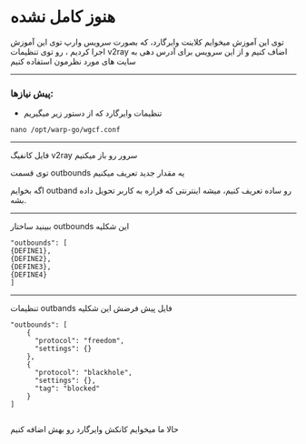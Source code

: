 
# هنوز کامل نشده

توی این آموزش میخوایم کلاینت وایرگارد، که بصورت سرویس وارپ توی این آموزش اجرا کردیم ، رو توی تنظیمات v2ray اضاف کنیم و از این سرویس برای آدرس دهی به سایت های مورد نظرمون استفاده کنیم


***

### پیش نیازها:

  - تنظیمات وایرگارد که از دستور زیر میگیریم

```
nano /opt/warp-go/wgcf.conf
```


***

فایل کانفیگ v2ray سرور رو باز میکنیم



توی قسمت  outbounds یه مقدار جدید تعریف میکنیم

اگه بخوایم outband رو ساده تعریف کنیم، میشه اینترنتی که قراره به کاربر تحویل داده بشه.


***

ببینید ساختار outbounds این شکلیه


```
"outbounds": [
{DEFINE1},
{DEFINE2},
{DEFINE3},
{DEFINE4}
]
```

***
تنظیمات outbands فایل پیش فرضش این شکلیه

```
"outbounds": [
    {
      "protocol": "freedom",
      "settings": {}
    },
    {
      "protocol": "blackhole",
      "settings": {},
      "tag": "blocked"
    }
]
  
  ```

حالا ما میخوایم کانکش وایرگارد رو بهش اضافه کنیم

